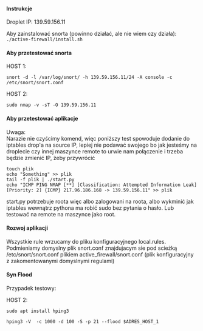#### Instrukcje

Droplet IP: 139.59.156.11

Aby zainstalować snorta (powinno działać, ale nie wiem czy działa):  
```./active-firewall/install.sh```

#### Aby przetestować snorta  

HOST 1:
```
snort -d -l /var/log/snort/ -h 139.59.156.11/24 -A console -c /etc/snort/snort.conf
```

HOST 2:
```
sudo nmap -v -sT -O 139.59.156.11
```

#### Aby przetestować aplikacje
Uwaga:  
Narazie nie czyścimy komend, więc poniższy test spowoduje dodanie do iptables drop'a na source IP, lepiej nie podawać swojego bo jak jesteśmy na droplecie
czy innej maszynce remote to urwie nam połączenie i trzeba będzie zmienić IP, żeby przywrócić
```
touch plik
echo "Something" >> plik
tail -f plik | ./start.py
echo "ICMP PING NMAP [**] [Classification: Attempted Information Leak] [Priority: 2] {ICMP} 217.96.186.168 -> 139.59.156.11" >> plik
```

start.py potrzebuje roota więc albo zalogowani na roota, albo wykminić jak iptables wewnątrz pythona ma
robić sudo bez pytania o hasło. Lub testować na remote na maszynce jako root.

#### Rozwoj aplikacji

Wszystkie rule wrzucamy do pliku konfiguracyjnego local.rules. Podmieniamy domyslny plik snort.conf znajdujacym sie pod scieżką /etc/snort/snort.conf plikiem active_firewall/snort.conf (plik konfiguracyjny z zakomentowanymi domyslnymi regulami)

#### Syn Flood
Przypadek testowy:

HOST 2:

```
sudo apt install hping3

hping3 -V  -c 1000 -d 100 -S -p 21 --flood $ADRES_HOST_1
```
